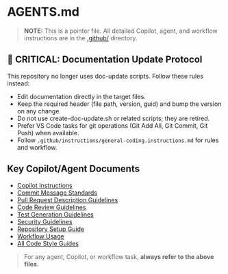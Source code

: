 <!-- file: AGENTS.md -->
<!-- version: 2.1.0 -->
<!-- guid: 2e7c1a4b-5d3f-4b8c-9e1f-7a6b2c3d4e5f -->

# AGENTS.md

> **NOTE:** This is a pointer file. All detailed Copilot, agent, and workflow
> instructions are in the [.github/](.github/) directory.

## 🚨 CRITICAL: Documentation Update Protocol

This repository no longer uses doc-update scripts. Follow these rules instead:

- Edit documentation directly in the target files.
- Keep the required header (file path, version, guid) and bump the version on any change.
- Do not use create-doc-update.sh or related scripts; they are retired.
- Prefer VS Code tasks for git operations (Git Add All, Git Commit, Git Push) when available.
- Follow `.github/instructions/general-coding.instructions.md` for rules and workflow.

## Key Copilot/Agent Documents

- [Copilot Instructions](.github/copilot-instructions.md)
- [Commit Message Standards](.github/commit-messages.md)
- [Pull Request Description Guidelines](.github/pull-request-descriptions.md)
- [Code Review Guidelines](.github/review-selection.md)
- [Test Generation Guidelines](.github/test-generation.md)
- [Security Guidelines](.github/security-guidelines.md)
- [Repository Setup Guide](.github/repository-setup.md)
- [Workflow Usage](.github/workflow-usage.md)
- [All Code Style Guides](.github/)

> For any agent, Copilot, or workflow task, **always refer to the above files.**
